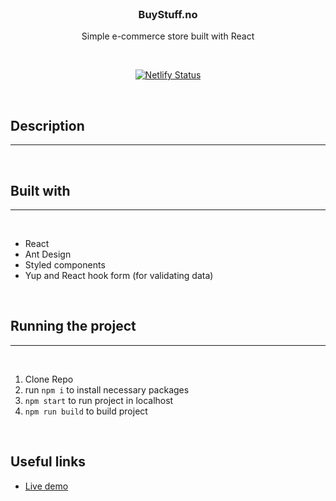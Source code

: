 <div align="center">
    </br>
    <h3>BuyStuff.no</h3>
    <p>Simple e-commerce store built with React</p>
    </br>

[![Netlify Status](https://api.netlify.com/api/v1/badges/f8f17696-f428-49a2-884d-54df8307c3ff/deploy-status)](https://app.netlify.com/sites/buystuffnorway/deploys)

</div>

&nbsp;

## Description

---

&nbsp;

## Built with

---

&nbsp;

- React
- Ant Design
- Styled components
- Yup and React hook form (for validating data)

&nbsp;

## Running the project

---

&nbsp;

1. Clone Repo
2. run `npm i` to install necessary packages
3. `npm start` to run project in localhost
4. `npm run build` to build project

&nbsp;

## Useful links

- [Live demo](https://buystuffnorway.netlify.app/)


